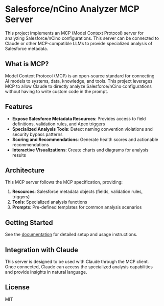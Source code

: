 # Salesforce/nCino Analyzer MCP Server

This project implements an MCP (Model Context Protocol) server for analyzing Salesforce/nCino configurations. This server can be connected to Claude or other MCP-compatible LLMs to provide specialized analysis of Salesforce metadata.

## What is MCP?

Model Context Protocol (MCP) is an open-source standard for connecting AI models to systems, data, knowledge, and tools. This project leverages MCP to allow Claude to directly analyze Salesforce/nCino configurations without having to write custom code in the prompt.

## Features

- **Expose Salesforce Metadata Resources**: Provides access to field definitions, validation rules, and Apex triggers
- **Specialized Analysis Tools**: Detect naming convention violations and security bypass patterns
- **Scoring and Recommendations**: Generate health scores and actionable recommendations
- **Interactive Visualizations**: Create charts and diagrams for analysis results

## Architecture

This MCP server follows the MCP specification, providing:

1. **Resources**: Salesforce metadata objects (fields, validation rules, triggers)
2. **Tools**: Specialized analysis functions
3. **Prompts**: Pre-defined templates for common analysis scenarios

## Getting Started

See the [documentation](./docs/) for detailed setup and usage instructions.

## Integration with Claude

This server is designed to be used with Claude through the MCP client. Once connected, Claude can access the specialized analysis capabilities and provide insights in natural language.

## License

MIT
